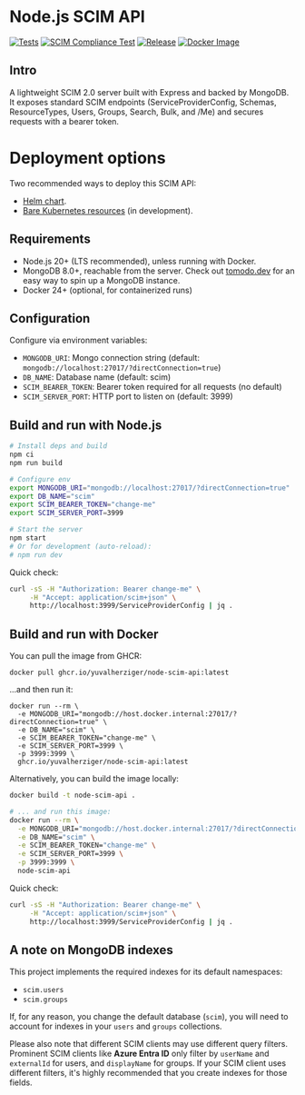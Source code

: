 # Node.js SCIM API

<a href="https://github.com/yuvalherziger/node-scim-api/actions/workflows/unit.yaml"><img src="https://github.com/yuvalherziger/node-scim-api/actions/workflows/unit.yaml/badge.svg" alt="Tests"></a>
<a href="https://github.com/yuvalherziger/node-scim-api/actions/workflows/scim-compliance-test.yaml"><img src="https://github.com/yuvalherziger/node-scim-api/actions/workflows/scim-compliance-test.yaml/badge.svg" alt="SCIM Compliance Test"></a>
<a href="https://github.com/yuvalherziger/node-scim-api/releases"><img src="https://img.shields.io/github/v/release/yuvalherziger/node-scim-api?label=Latest&color=d914d2&logo=git&logoColor=d914d2" alt="Release"></a>
<a href="https://github.com/yuvalherziger/node-scim-api/actions/workflows/build-image.yml"><img src="https://img.shields.io/github/actions/workflow/status/yuvalherziger/node-scim-api/build-image.yml?logo=docker&label=Docker&color=blue" alt="Docker Image"></a>

## Intro    

A lightweight SCIM 2.0 server built with Express and backed by MongoDB.
It exposes standard SCIM endpoints (ServiceProviderConfig, Schemas, ResourceTypes, Users, Groups, Search, Bulk, and /Me)
and secures requests with a bearer token.

# Deployment options

Two recommended ways to deploy this SCIM API:

- [Helm chart](./deploy/helm/README.md).
- [Bare Kubernetes resources](./deploy/kubernetes/README.md) (in development).

## Requirements

- Node.js 20+ (LTS recommended), unless running with Docker.
- MongoDB 8.0+, reachable from the server. Check out [tomodo.dev](https://tomodo.dev) for an easy way to spin up a
  MongoDB instance.
- Docker 24+ (optional, for containerized runs)

## Configuration

Configure via environment variables:

- `MONGODB_URI`: Mongo connection string (default: `mongodb://localhost:27017/?directConnection=true`)
- `DB_NAME`: Database name (default: scim)
- `SCIM_BEARER_TOKEN`: Bearer token required for all requests (no default)
- `SCIM_SERVER_PORT`: HTTP port to listen on (default: 3999)

## Build and run with Node.js

```bash
# Install deps and build
npm ci
npm run build

# Configure env
export MONGODB_URI="mongodb://localhost:27017/?directConnection=true"
export DB_NAME="scim"
export SCIM_BEARER_TOKEN="change-me"
export SCIM_SERVER_PORT=3999

# Start the server
npm start
# Or for development (auto-reload):
# npm run dev
```

Quick check:

```bash
curl -sS -H "Authorization: Bearer change-me" \
     -H "Accept: application/scim+json" \
     http://localhost:3999/ServiceProviderConfig | jq .
```

## Build and run with Docker

You can pull the image from GHCR:

```shell
docker pull ghcr.io/yuvalherziger/node-scim-api:latest
```

...and then run it:

```shell
docker run --rm \
  -e MONGODB_URI="mongodb://host.docker.internal:27017/?directConnection=true" \
  -e DB_NAME="scim" \
  -e SCIM_BEARER_TOKEN="change-me" \
  -e SCIM_SERVER_PORT=3999 \
  -p 3999:3999 \
  ghcr.io/yuvalherziger/node-scim-api:latest
```

Alternatively, you can build the image locally:

```bash
docker build -t node-scim-api .

# ... and run this image:
docker run --rm \
  -e MONGODB_URI="mongodb://host.docker.internal:27017/?directConnection=true" \
  -e DB_NAME="scim" \
  -e SCIM_BEARER_TOKEN="change-me" \
  -e SCIM_SERVER_PORT=3999 \
  -p 3999:3999 \
  node-scim-api

```

Quick check:

```bash
curl -sS -H "Authorization: Bearer change-me" \
     -H "Accept: application/scim+json" \
     http://localhost:3999/ServiceProviderConfig | jq .
```

## A note on MongoDB indexes

This project implements the required indexes for its default namespaces:

- `scim.users`
- `scim.groups`

If, for any reason, you change the default database (`scim`), you will need to account for indexes in your `users`
and `groups` collections.

Please also note that different SCIM clients may use different query filters. Prominent SCIM clients like
**Azure Entra ID** only filter by `userName` and `externalId` for users, and `displayName` for groups.
If your SCIM client uses different filters, it's highly recommended that you create indexes for those fields.
